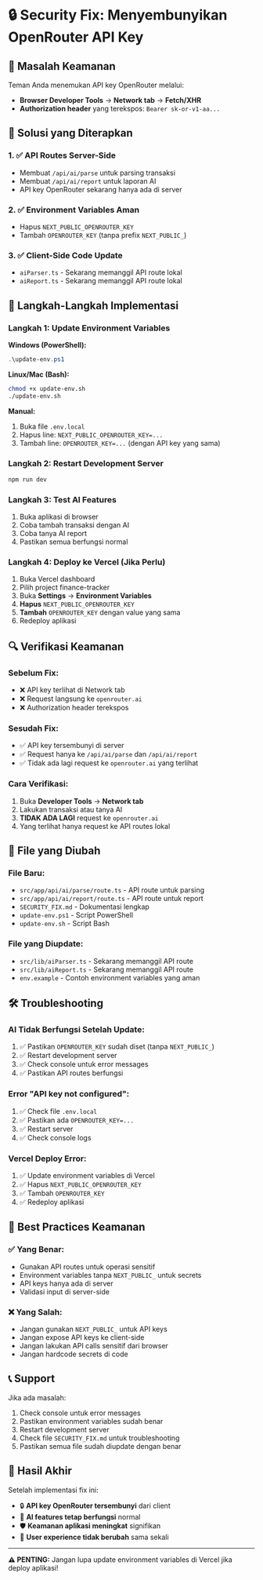 # 🔒 Security Fix: Menyembunyikan OpenRouter API Key

## 🚨 Masalah Keamanan

Teman Anda menemukan API key OpenRouter melalui:
- **Browser Developer Tools** → **Network tab** → **Fetch/XHR**
- **Authorization header** yang terekspos: `Bearer sk-or-v1-aa...`

## 🎯 Solusi yang Diterapkan

### 1. ✅ API Routes Server-Side
- Membuat `/api/ai/parse` untuk parsing transaksi
- Membuat `/api/ai/report` untuk laporan AI
- API key OpenRouter sekarang hanya ada di server

### 2. ✅ Environment Variables Aman
- Hapus `NEXT_PUBLIC_OPENROUTER_KEY`
- Tambah `OPENROUTER_KEY` (tanpa prefix `NEXT_PUBLIC_`)

### 3. ✅ Client-Side Code Update
- `aiParser.ts` - Sekarang memanggil API route lokal
- `aiReport.ts` - Sekarang memanggil API route lokal

## 🚀 Langkah-Langkah Implementasi

### Langkah 1: Update Environment Variables

**Windows (PowerShell):**
```powershell
.\update-env.ps1
```

**Linux/Mac (Bash):**
```bash
chmod +x update-env.sh
./update-env.sh
```

**Manual:**
1. Buka file `.env.local`
2. Hapus line: `NEXT_PUBLIC_OPENROUTER_KEY=...`
3. Tambah line: `OPENROUTER_KEY=...` (dengan API key yang sama)

### Langkah 2: Restart Development Server
```bash
npm run dev
```

### Langkah 3: Test AI Features
1. Buka aplikasi di browser
2. Coba tambah transaksi dengan AI
3. Coba tanya AI report
4. Pastikan semua berfungsi normal

### Langkah 4: Deploy ke Vercel (Jika Perlu)
1. Buka Vercel dashboard
2. Pilih project finance-tracker
3. Buka **Settings** → **Environment Variables**
4. **Hapus** `NEXT_PUBLIC_OPENROUTER_KEY`
5. **Tambah** `OPENROUTER_KEY` dengan value yang sama
6. Redeploy aplikasi

## 🔍 Verifikasi Keamanan

### Sebelum Fix:
- ❌ API key terlihat di Network tab
- ❌ Request langsung ke `openrouter.ai`
- ❌ Authorization header terekspos

### Sesudah Fix:
- ✅ API key tersembunyi di server
- ✅ Request hanya ke `/api/ai/parse` dan `/api/ai/report`
- ✅ Tidak ada lagi request ke `openrouter.ai` yang terlihat

### Cara Verifikasi:
1. Buka **Developer Tools** → **Network tab**
2. Lakukan transaksi atau tanya AI
3. **TIDAK ADA LAGI** request ke `openrouter.ai`
4. Yang terlihat hanya request ke API routes lokal

## 📁 File yang Diubah

### File Baru:
- `src/app/api/ai/parse/route.ts` - API route untuk parsing
- `src/app/api/ai/report/route.ts` - API route untuk report
- `SECURITY_FIX.md` - Dokumentasi lengkap
- `update-env.ps1` - Script PowerShell
- `update-env.sh` - Script Bash

### File yang Diupdate:
- `src/lib/aiParser.ts` - Sekarang memanggil API route
- `src/lib/aiReport.ts` - Sekarang memanggil API route
- `env.example` - Contoh environment variables yang aman

## 🛠️ Troubleshooting

### AI Tidak Berfungsi Setelah Update:
1. ✅ Pastikan `OPENROUTER_KEY` sudah diset (tanpa `NEXT_PUBLIC_`)
2. ✅ Restart development server
3. ✅ Check console untuk error messages
4. ✅ Pastikan API routes berfungsi

### Error "API key not configured":
1. ✅ Check file `.env.local`
2. ✅ Pastikan ada `OPENROUTER_KEY=...`
3. ✅ Restart server
4. ✅ Check console logs

### Vercel Deploy Error:
1. ✅ Update environment variables di Vercel
2. ✅ Hapus `NEXT_PUBLIC_OPENROUTER_KEY`
3. ✅ Tambah `OPENROUTER_KEY`
4. ✅ Redeploy aplikasi

## 🔐 Best Practices Keamanan

### ✅ Yang Benar:
- Gunakan API routes untuk operasi sensitif
- Environment variables tanpa `NEXT_PUBLIC_` untuk secrets
- API keys hanya ada di server
- Validasi input di server-side

### ❌ Yang Salah:
- Jangan gunakan `NEXT_PUBLIC_` untuk API keys
- Jangan expose API keys ke client-side
- Jangan lakukan API calls sensitif dari browser
- Jangan hardcode secrets di code

## 📞 Support

Jika ada masalah:
1. Check console untuk error messages
2. Pastikan environment variables sudah benar
3. Restart development server
4. Check file `SECURITY_FIX.md` untuk troubleshooting
5. Pastikan semua file sudah diupdate dengan benar

## 🎉 Hasil Akhir

Setelah implementasi fix ini:
- 🔒 **API key OpenRouter tersembunyi** dari client
- 🚀 **AI features tetap berfungsi** normal
- 🛡️ **Keamanan aplikasi meningkat** signifikan
- 📱 **User experience tidak berubah** sama sekali

---

**⚠️ PENTING:** Jangan lupa update environment variables di Vercel jika deploy aplikasi!

